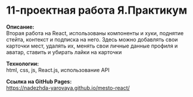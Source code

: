 # 11-проектная работа Я.Практикум


**Описание:**
\
Вторая работа на React, использованы компоненты и хуки, поднятие стейта, контекст и подписка на него.
Здесь можно добавлять свои карточки мест, удалять их, менять свои личные данные профиля и аватар, ставить и убирать лайки на карточки 



**Технологии:**
\
html, css, js, React.js, использование API


**Ссылка на GitHub Pages:**
\
https://nadezhda-yarovaya.github.io/mesto-react/
